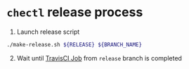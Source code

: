 # `chectl` release process

1. Launch release script


```bash
./make-release.sh ${RELEASE} ${BRANCH_NAME}
```

2. Wait until [TravisCI Job](https://travis-ci.org/che-incubator/chectl/branches) from `release` branch is completed

